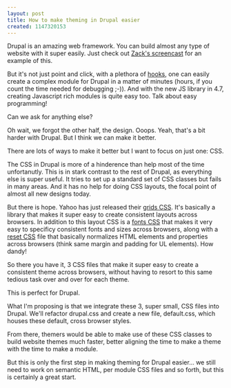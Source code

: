 ```yaml
--- 
layout: post
title: How to make theming in Drupal easier
created: 1147320153
---
```

Drupal is an amazing web framework. You can build almost any type of website with it super easily. Just check out <a href="http://www.zacker.org/screencast-drupal-mashup-machine">Zack's screencast</a> for an example of this.

But it's not just point and click, with a plethora of <a href="http://api.drupal.org/api/head/group/hooks">hooks</a>, one can easily create a complex module for Drupal in a  matter of minutes (hours, if you count the time needed for debugging ;-)). And with the new JS library in 4.7, creating Javascript rich modules is quite easy too. Talk about easy programming!

Can we ask for anything else?

Oh wait, we forgot the other half, the design. Ooops. Yeah, that's a bit harder with Drupal. But I think we can make it better.

There are lots of ways to make it better but I want to focus on just one: CSS. 

The CSS in Drupal is more of a hinderence than help most of the time unfortanutly. This is in stark contrast to the rest of Drupal, as everything else is super useful. It tries to set up a standard set of CSS classes but fails in many areas. And it has no help for doing CSS layouts, the focal point of almost all new designs today.

But there is hope. Yahoo has just released their <a href="http://com1.devnet.scd.yahoo.com/yui/grids/">grids CSS</a>. It's basically a library that makes it super easy to create consistent layouts across browsers. In addition to this layout CSS is a <a href="http://com1.devnet.scd.yahoo.com/yui/fonts/index.html">fonts CSS</a> that makes it very easy to specificy consistent fonts and sizes across browsers, along with a <a href="http://com1.devnet.scd.yahoo.com/yui/reset/index.html">reset CSS</a> file that basically normalizes HTML elements and properties across browsers (think same margin and padding for UL elements). How dandy!

So there you have it, 3 CSS files that make it super easy to create a consistent theme across browsers, without having to resort to this same tedious task over and over for each theme.

This is perfect for Drupal.

What I'm proposing is that we integrate these 3, super small, CSS files into Drupal. We'll refactor drupal.css and create a new file, default.css, which houses these default, cross browser styles.

From there, themers would be able to make use of these CSS classes to build website themes much faster, better aligning the time to make a theme with the time to make a module.

But this is only the first step in making theming for Drupal easier... we still need to work on semantic HTML, per module CSS files and so forth, but this is certainly a great start.
